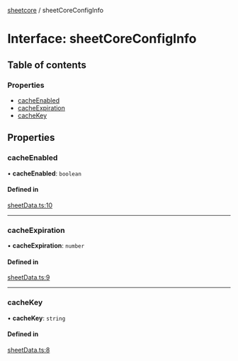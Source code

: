[sheetcore](../docs.md) / sheetCoreConfigInfo

# Interface: sheetCoreConfigInfo

## Table of contents

### Properties

- [cacheEnabled](sheetCoreConfigInfo.md#cacheenabled)
- [cacheExpiration](sheetCoreConfigInfo.md#cacheexpiration)
- [cacheKey](sheetCoreConfigInfo.md#cachekey)

## Properties

### cacheEnabled

• **cacheEnabled**: `boolean`

#### Defined in

[sheetData.ts:10](https://github.com/texas-mcallen-mission/sheetCore/blob/7207fb3/sheetData.ts#L10)

___

### cacheExpiration

• **cacheExpiration**: `number`

#### Defined in

[sheetData.ts:9](https://github.com/texas-mcallen-mission/sheetCore/blob/7207fb3/sheetData.ts#L9)

___

### cacheKey

• **cacheKey**: `string`

#### Defined in

[sheetData.ts:8](https://github.com/texas-mcallen-mission/sheetCore/blob/7207fb3/sheetData.ts#L8)
